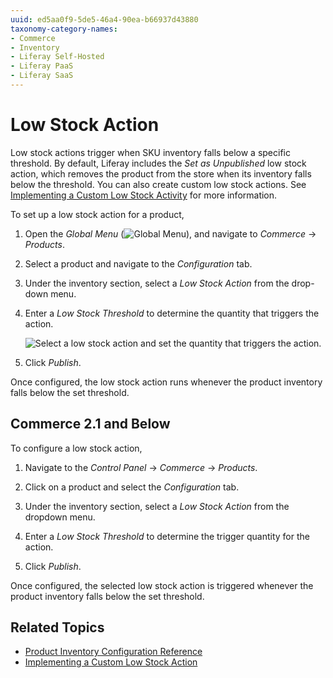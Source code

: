```yaml
---
uuid: ed5aa0f9-5de5-46a4-90ea-b66937d43880
taxonomy-category-names:
- Commerce
- Inventory
- Liferay Self-Hosted
- Liferay PaaS
- Liferay SaaS
---
```

# Low Stock Action

Low stock actions trigger when SKU inventory falls below a specific threshold. By default, Liferay includes the *Set as Unpublished* low stock action, which removes the product from the store when its inventory falls below the threshold. You can also create custom low stock actions. See [Implementing a Custom Low Stock Activity](../developer-guide/managing-inventory/implementing-a-custom-low-stock-activity.md) for more information.

To set up a low stock action for a product,

1. Open the *Global Menu* (![Global Menu](../images/icon-applications-menu.png)), and navigate to *Commerce* &rarr; *Products*.

1. Select a product and navigate to the *Configuration* tab.

1. Under the inventory section, select a *Low Stock Action* from the drop-down menu.

1. Enter a *Low Stock Threshold* to determine the quantity that triggers the action.

   ![Select a low stock action and set the quantity that triggers the action.](./low-stock-action/images/01.png)

1. Click *Publish*.

Once configured, the low stock action runs whenever the product inventory falls below the set threshold.

## Commerce 2.1 and Below

To configure a low stock action,

1. Navigate to the *Control Panel* &rarr; *Commerce* &rarr; *Products*.

1. Click on a product and select the *Configuration* tab.

1. Under the inventory section, select a *Low Stock Action* from the dropdown menu.

1. Enter a *Low Stock Threshold* to determine the trigger quantity for the action.

1. Click *Publish*.

Once configured, the selected low stock action is triggered whenever the product inventory falls below the set threshold.

## Related Topics

* [Product Inventory Configuration Reference](./product-inventory-configuration-reference-guide.md)
* [Implementing a Custom Low Stock Action](../developer-guide/managing-inventory/implementing-a-custom-low-stock-activity.md)
